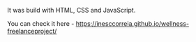 It was build with HTML, CSS and JavaScript.

You can check it here - https://inesccorreia.github.io/wellness-freelanceproject/
